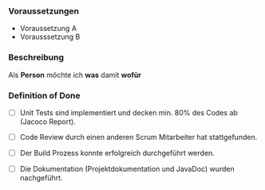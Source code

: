 ### Voraussetzungen
* Voraussetzung A
* Vorausssetzung B

### Beschreibung
Als **Person** möchte ich **was** damit **wofür**

### Definition of Done 
* [ ] Unit Tests sind implementiert und decken min. 80% des Codes ab (Jacoco Report).
* [ ] Code Review durch einen anderen Scrum Mitarbeiter hat stattgefunden.
* [ ] Der Build Prozess konnte erfolgreich durchgeführt werden.
* [ ] Die Dokumentation (Projektdokumentation und JavaDoc) wurden nachgeführt.

